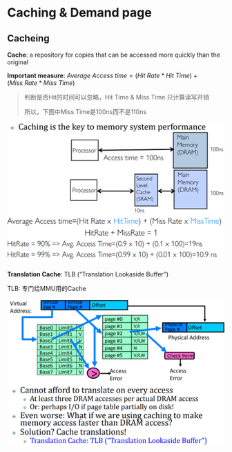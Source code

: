 # Caching & Demand page

## Cacheing

**Cache**: a repository for copies that can be accessed more quickly than the original

**Important measure**: $Average~Access~time = (Hit~Rate * Hit~Time) + (Miss~Rate * Miss~Time)$

> 判断是否Hit的时间可以忽略，Hit Time & Miss Time 只计算读写开销
>
> 所以，下图中Miss Time是100ns而不是110ns

<img src="lec9.assets/image-20210421154425452.png" alt="image-20210421154425452" style="zoom: 50%;" />



**Translation Cache**: TLB (“Translation Lookaside Buffer”)

TLB: 专门给MMU用的Cache

<img src="lec9.assets/image-20210421155148904.png" alt="image-20210421155148904" style="zoom:50%;" />

